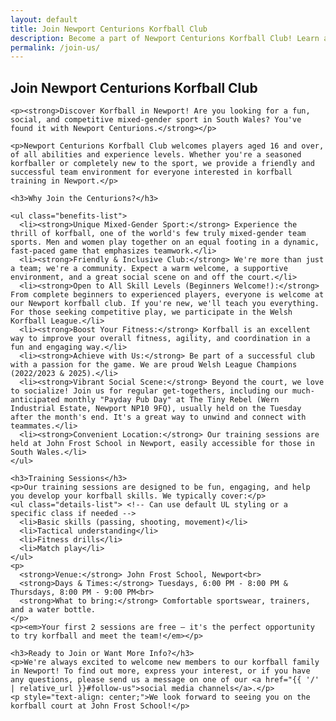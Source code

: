 ```yaml
---
layout: default
title: Join Newport Centurions Korfball Club
description: Become a part of Newport Centurions Korfball Club! Learn about our mixed-gender sport, training sessions in Newport, and how to join our friendly team.
permalink: /join-us/
---
```


<div class="page-content">
  <div class="content-block">
    <h2>Join Newport Centurions Korfball Club</h2>

    <p><strong>Discover Korfball in Newport! Are you looking for a fun, social, and competitive mixed-gender sport in South Wales? You've found it with Newport Centurions.</strong></p>

    <p>Newport Centurions Korfball Club welcomes players aged 16 and over, of all abilities and experience levels. Whether you're a seasoned korfballer or completely new to the sport, we provide a friendly and successful team environment for everyone interested in korfball training in Newport.</p>

    <h3>Why Join the Centurions?</h3>

    <ul class="benefits-list">
      <li><strong>Unique Mixed-Gender Sport:</strong> Experience the thrill of korfball, one of the world's few truly mixed-gender team sports. Men and women play together on an equal footing in a dynamic, fast-paced game that emphasizes teamwork.</li>
      <li><strong>Friendly & Inclusive Club:</strong> We're more than just a team; we're a community. Expect a warm welcome, a supportive environment, and a great social scene on and off the court.</li>
      <li><strong>Open to All Skill Levels (Beginners Welcome!):</strong> From complete beginners to experienced players, everyone is welcome at our Newport korfball club. If you're new, we'll teach you everything. For those seeking competitive play, we participate in the Welsh Korfball League.</li>
      <li><strong>Boost Your Fitness:</strong> Korfball is an excellent way to improve your overall fitness, agility, and coordination in a fun and engaging way.</li>
      <li><strong>Achieve with Us:</strong> Be part of a successful club with a passion for the game. We are proud Welsh League Champions (2022/2023 & 2025).</li>
      <li><strong>Vibrant Social Scene:</strong> Beyond the court, we love to socialize! Join us for regular get-togethers, including our much-anticipated monthly "Payday Pub Day" at The Tiny Rebel (Wern Industrial Estate, Newport NP10 9FQ), usually held on the Tuesday after the month's end. It's a great way to unwind and connect with teammates.</li>
      <li><strong>Convenient Location:</strong> Our training sessions are held at John Frost School in Newport, easily accessible for those in South Wales.</li>
    </ul>

    <h3>Training Sessions</h3>
    <p>Our training sessions are designed to be fun, engaging, and help you develop your korfball skills. We typically cover:</p>
    <ul class="details-list"> <!-- Can use default UL styling or a specific class if needed -->
      <li>Basic skills (passing, shooting, movement)</li>
      <li>Tactical understanding</li>
      <li>Fitness drills</li>
      <li>Match play</li>
    </ul>
    <p>
      <strong>Venue:</strong> John Frost School, Newport<br>
      <strong>Days & Times:</strong> Tuesdays, 6:00 PM - 8:00 PM & Thursdays, 8:00 PM - 9:00 PM<br>
      <strong>What to bring:</strong> Comfortable sportswear, trainers, and a water bottle.
    </p>
    <p><em>Your first 2 sessions are free – it's the perfect opportunity to try korfball and meet the team!</em></p>

    <h3>Ready to Join or Want More Info?</h3>
    <p>We're always excited to welcome new members to our korfball family in Newport! To find out more, express your interest, or if you have any questions, please send us a message on one of our <a href="{{ '/' | relative_url }}#follow-us">social media channels</a>.</p>
    <p style="text-align: center;">We look forward to seeing you on the korfball court at John Frost School!</p>
  </div>

</div>